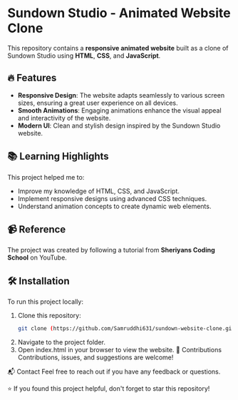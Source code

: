 # Sundown Studio - Animated Website Clone  

This repository contains a **responsive animated website** built as a clone of Sundown Studio using **HTML**, **CSS**, and **JavaScript**.  

## 🔥 Features  
- **Responsive Design**: The website adapts seamlessly to various screen sizes, ensuring a great user experience on all devices.  
- **Smooth Animations**: Engaging animations enhance the visual appeal and interactivity of the website.  
- **Modern UI**: Clean and stylish design inspired by the Sundown Studio website.  

## 📚 Learning Highlights  
This project helped me to:  
- Improve my knowledge of HTML, CSS, and JavaScript.  
- Implement responsive designs using advanced CSS techniques.  
- Understand animation concepts to create dynamic web elements.   

## 📹 Reference  
The project was created by following a tutorial from **Sheriyans Coding School** on YouTube.  

## 🛠 Installation  
To run this project locally:  
1. Clone this repository:  
   ```bash  
   git clone (https://github.com/Samruddhi631/sundown-website-clone.git)

2. Navigate to the project folder.
3. Open index.html in your browser to view the website.
🌟 Contributions
Contributions, issues, and suggestions are welcome!

📬 Contact
Feel free to reach out if you have any feedback or questions.

⭐ If you found this project helpful, don't forget to star this repository!



